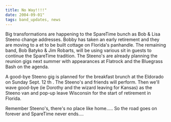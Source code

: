 ```yaml
---
title: No Way!!!!"
date: 2004-09-01"
tags: band_updates, news
---
```


Big transformations are happening to the SpareTime bunch as Bob & Lisa Steeno change addresses. Bobby has taken an early retirement and they are moving to a et to be built cottage on Florida's panhandle. The remaining band, Bob Batyko & Jim Robarts, will be using various sit in guests to continue the SpareTime tradition. The Steeno's are already planning the reunion gigs next summer with appearances at Flatrock and the Bluegrass Bash on the agenda.

A good-bye Steeno gig is planned for the breakfast brunch at the Eldorado on Sunday Sept. 12 th . The Steeno's and friends will perform. Then we'll wave good-bye (ie Dorothy and the wizard leaving for Kansas) as the Steeno van and pop-up leave Wisconsin for the start of retirement in Florida.

Remember Steeno's, there's no place like home….. So the road goes on forever and SpareTime never ends….
